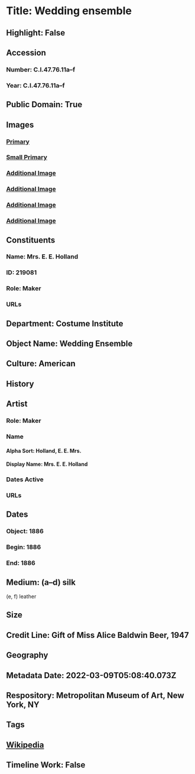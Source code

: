 # Title: Wedding ensemble
## Highlight: False
## Accession
### Number: C.I.47.76.11a–f
### Year: C.I.47.76.11a–f
## Public Domain: True
## Images
### [Primary](https://images.metmuseum.org/CRDImages/ci/original/CI47.76.11ab_F.jpg)
### [Small Primary](https://images.metmuseum.org/CRDImages/ci/web-large/CI47.76.11ab_F.jpg)
### [Additional Image](https://images.metmuseum.org/CRDImages/ci/original/CI47.76.11ab_B.jpg)
### [Additional Image](https://images.metmuseum.org/CRDImages/ci/original/CI47.76.11cd.jpg)
### [Additional Image](https://images.metmuseum.org/CRDImages/ci/original/CI47.76.11ef_F.jpg)
### [Additional Image](https://images.metmuseum.org/CRDImages/ci/original/CI47.76.11a_label.jpg)
## Constituents
### Name: Mrs. E. E. Holland
### ID: 219081
### Role: Maker
### URLs
## Department: Costume Institute
## Object Name: Wedding Ensemble
## Culture: American
## History
## Artist
### Role: Maker
### Name
#### Alpha Sort: Holland, E. E. Mrs.
#### Display Name: Mrs. E. E. Holland
### Dates Active
### URLs
## Dates
### Object: 1886
### Begin: 1886
### End: 1886
## Medium: (a–d) silk
(e, f) leather
## Size
## Credit Line: Gift of Miss Alice Baldwin Beer, 1947
## Geography
## Metadata Date: 2022-03-09T05:08:40.073Z
## Respository: Metropolitan Museum of Art, New York, NY
## Tags
## [Wikipedia](https://www.wikidata.org/wiki/Q100706444)
## Timeline Work: False